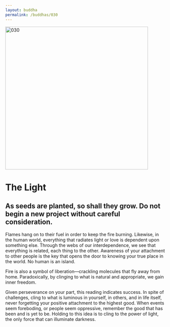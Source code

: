 ```yaml
---
layout: buddha
permalink: /buddhas/030
---
```


<div class="uk-text-center">
<img src="{{"/assets/img/buddhas/buddha-030.jpg" | relative_url}}" alt="030"  width="448" height="448"></div>

# The Light

## As seeds are planted, so shall they grow. Do not begin a new project without careful consideration.



Flames hang on to their fuel in order to keep the fire burning. Likewise, in the human world, everything that radiates light or love is dependent upon something else. Through the webs of our interdependence, we see that everything is related, each thing to the other. Awareness of your attachment to other people is the key that opens the door to knowing your true place in the world. No human is an island.

Fire is also a symbol of liberation—crackling molecules that fly away from home. Paradoxically, by clinging to what is natural and appropriate, we gain inner freedom.

Given perseverance on your part, this reading indicates success. In spite of challenges, cling to what is luminous in yourself, in others, and in life itself, never forgetting your positive attachment to the highest good. When events seem foreboding, or people seem oppressive, remember the good that has been and is yet to be. Holding to this idea is to cling to the power of light, the only force that can illuminate darkness.
